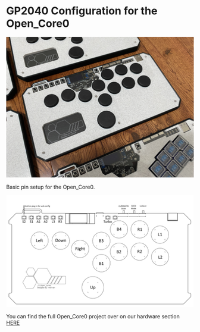 # GP2040 Configuration for the Open_Core0

![Open_Core0](assets/Open_Core0.JPG)

Basic pin setup for the Open_Core0.

![Pin Mapping](assets/Open_Core0_pinout.png)

You can find the full Open_Core0 project over on our hardware section [HERE](https://github.com/OpenStickCommunity/Hardware/tree/main/Open_Core0)
